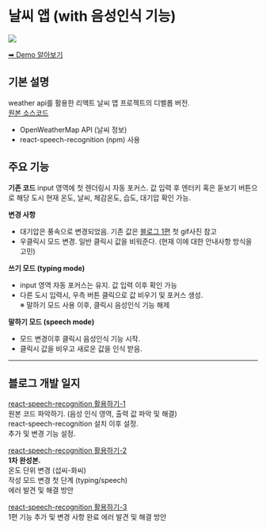# 날씨 앱 (with 음성인식 기능)

<img src='https://velog.velcdn.com/images/oneuleun/post/b97febdd-d089-460f-af37-7901b9c18858/image.gif'>

[➡ Demo 알아보기](https://weather-app-with-speech-recognition.netlify.app/)

## 기본 설명
weather api를 활용한 리액트 날씨 앱 프로젝트의 디벨롭 버전. </br>
[원본 소스코드](https://github.com/imtiyazCode/weatherApp)
- OpenWeatherMap API (날씨 정보)
- react-speech-recognition (npm) 사용

## 주요 기능
__기존 코드__
input 영역에 첫 렌더링시 자동 포커스. 값 입력 후 엔터키 혹은 돋보기 버튼으로 해당 도시 현재 온도, 날씨, 체감온도, 습도, 대기압 확인 가능. </br>

__변경 사항__
- 대기압은 풍속으로 변경되었음. 기존 값은 [블로그 1편](https://velog.io/@oneuleun/react-speech-recognition-활용하기-1) 첫 gif사진 참고
- 우클릭시 모드 변경. 일반 클릭시 값을 비워준다. (현재 이에 대한 안내사항 방식을 고민)

__쓰기 모드 (typing mode)__ </br>
- input 영역 자동 포커스는 유지. 값 입력 이후 확인 가능
- 다른 도시 입력시, 우측 버튼 클릭으로 값 비우기 및 포커스 생성. </br>
※ 말하기 모드 사용 이후, 클릭시 음성인식 기능 해제 </br>

__말하기 모드 (speech mode)__ </br>
- 모드 변경이후 클릭시 음성인식 기능 시작. </br>
- 클릭시 값을 비우고 새로운 값을 인식 받음. </br>

---

## 블로그 개발 일지
[react-speech-recognition 활용하기-1](https://velog.io/@oneuleun/react-speech-recognition-활용하기-1)
</br>
원본 코드 파악하기. (음성 인식 영역, 출력 값 파악 및 해결) </br>
react-speech-recognition 설치 이후 설정. </br>
추가 및 변경 기능 설정. </br>

[react-speech-recognition 활용하기-2](https://velog.io/@oneuleun/react-speech-recognition-활용하기-2)
</br>
__1차 완성본.__ </br>
온도 단위 변경 (섭씨-화씨) </br>
작성 모드 변경 첫 단계 (typing/speech) </br>
에러 발견 및 해결 방안 </br>


[react-speech-recognition 활용하기-3](https://velog.io/@oneuleun/react-speech-recognition-활용하기-3)
</br>
1편 기능 추가 및 변경 사항 완료
에러 발견 및 해결 방안
